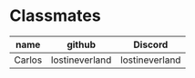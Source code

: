 # Classmates

|  name  |     github     |    Discord     |
| ------ | -------------- | -------------- |
| Carlos | lostineverland | lostineverland |